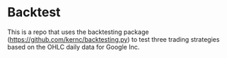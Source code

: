 # Backtest

This is a repo that uses the backtesting package (https://github.com/kernc/backtesting.py) to test three trading strategies based on the OHLC daily data for Google Inc.
